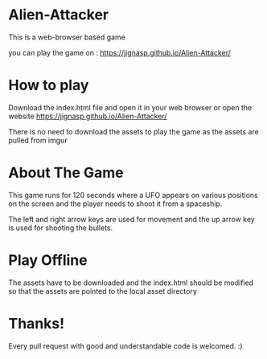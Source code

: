 # Alien-Attacker

This is a web-browser based game

you can play the game on : https://jignasp.github.io/Alien-Attacker/

# How to play

Download the index.html file and open it in your web browser
or
open the website https://jignasp.github.io/Alien-Attacker/

There is no need to download the assets to play the game as the assets are pulled from imgur

# About The Game

This game runs for 120 seconds where a UFO appears on various positions on the screen and the player needs to shoot it from a spaceship.

The left and right arrow keys are used for movement and the up arrow key is used for shooting the bullets.

# Play Offline

The assets have to be downloaded and the index.html should be modified so that the assets are pointed to the local asset directory 

# Thanks!

Every pull request with good and understandable code is welcomed. 
:)

